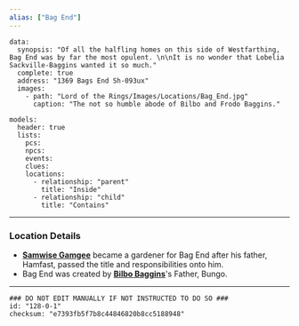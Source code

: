 ```yaml
---
alias: ["Bag End"]
---
```

```RpgManagerData
data: 
  synopsis: "Of all the halfling homes on this side of Westfarthing, Bag End was by far the most opulent. \n\nIt is no wonder that Lobelia Sackville-Baggins wanted it so much."
  complete: true
  address: "1369 Bags End Sh-093ux"
  images: 
    - path: "Lord of the Rings/Images/Locations/Bag_End.jpg"
      caption: "The not so humble abode of Bilbo and Frodo Baggins."
```
```RpgManager
models: 
  header: true
  lists: 
    pcs: 
    npcs: 
    events: 
    clues: 
    locations: 
      - relationship: "parent"
        title: "Inside"
      - relationship: "child"
        title: "Contains"
```
---
### Location Details
 - [**Samwise Gamgee**](../Characters/Samwise%20Gamgee.md) became a gardener for Bag End after his father, Hamfast, passed the title and responsibilities onto him. 
 - Bag End was created by [**Bilbo Baggins**](Bilbo%20Baggins.md)'s Father, Bungo. 

---
```RpgManagerID
### DO NOT EDIT MANUALLY IF NOT INSTRUCTED TO DO SO ###
id: "128-0-1"
checksum: "e7393fb5f7b8c44846820b8cc5188948"
```
